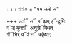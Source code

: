 +++
title = "१५ उतो स"

+++
उतो᳓ स᳓ म᳓ह्यम् इ᳓न्दुभिः  
ष᳓ड् युक्ताँ᳓ अनुसे᳓षिधत्  
गो᳓भिर् य᳓वं न᳓ चर्कृषत्